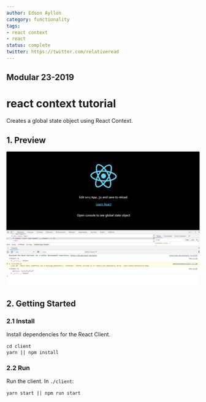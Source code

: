 ```yaml
---
author: Edson Ayllon
category: functionality
tags:
- react context
- react
status: complete
twitter: https://twitter.com/relativeread
---
```


## Modular 23-2019

# react context tutorial

Creates a global state object using React Context.

## 1. Preview


![Screenshot](./Screenshot_6.jpg)

## 2. Getting Started

### 2.1 Install

Install dependencies for the React Client.

```
cd client
yarn || npm install
```


### 2.2 Run

Run the client. In `./client`:

```
yarn start || npm run start
```
